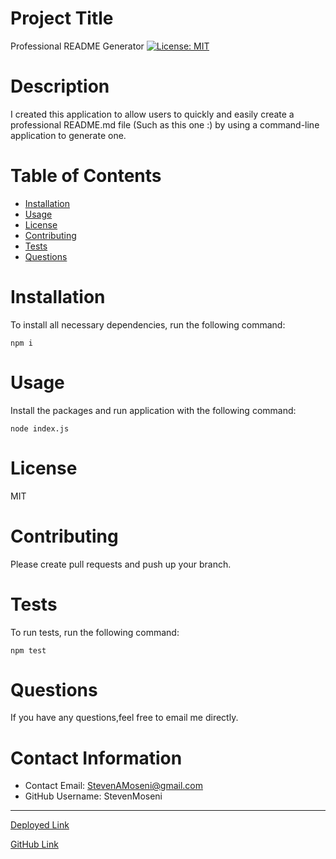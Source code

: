 # Project Title
Professional README Generator
[![License: MIT](https://img.shields.io/badge/License-MIT-yellow.svg)](https://opensource.org/licenses/MIT)

# Description
I created this application to allow users to quickly and easily create a professional README.md file (Such as this one :) by using a command-line application to generate one. 

# Table of Contents 
* [Installation](#-Installation)
* [Usage](#-Usage)
* [License](#-Installation)
* [Contributing](#-Contributing)
* [Tests](#-Tests)
* [Questions](#-Contact-Information)
  
# Installation
To install all necessary dependencies, run the following command:
```
npm i
```

# Usage
Install the packages and run application with the following command:

```
node index.js
```
# License 
MIT
# Contributing 
Please create pull requests and push up your branch.

# Tests
To run tests, run the following command:
```
npm test
```

# Questions
If you have any questions,feel free to email me directly.

# Contact Information 
* Contact Email: StevenAMoseni@gmail.com
* GitHub Username: StevenMoseni

------------------------
[Deployed Link](https://stevenmoseni.github.io/Professional-README-Generator/.)

[GitHub Link](https://github.com/StevenMoseni/Professional-README-Generator)


